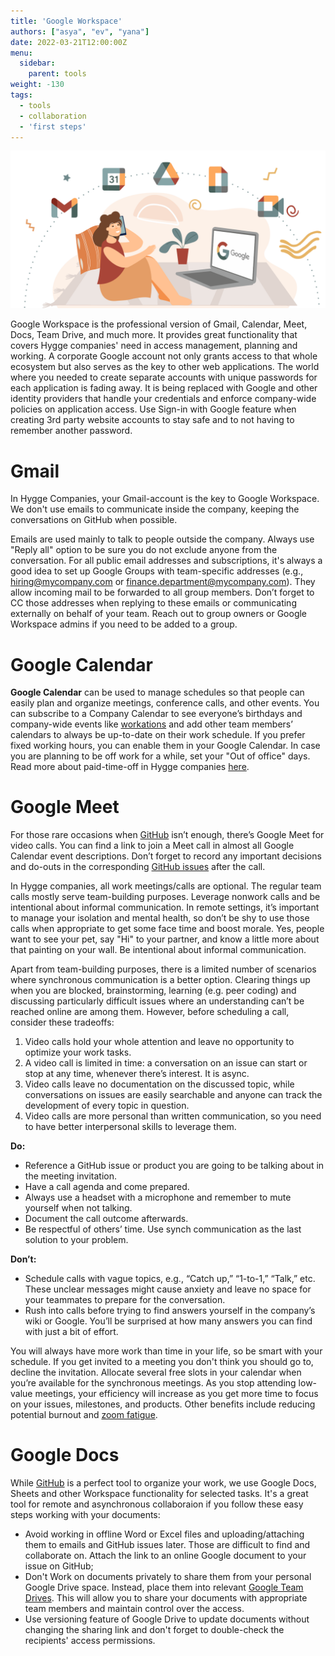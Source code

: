 ```yaml
---
title: 'Google Workspace'
authors: ["asya", "ev", "yana"]
date: 2022-03-21T12:00:00Z
menu:
  sidebar:
    parent: tools
weight: -130
tags:
  - tools
  - collaboration
  - 'first steps'
---
```


![Google workspace](/img/tools/google.png)

Google Workspace is the professional version of Gmail, Calendar, Meet, Docs, Team Drive, and much more. It provides great functionality that covers Hygge companies' need in access management, planning and working. A corporate Google account not only grants access to that whole ecosystem but also serves as the key to other web applications. The world where you needed to create separate accounts with unique passwords for each application is fading away. It is being replaced with Google and other identity providers that handle your credentials and enforce company-wide policies on application access. Use Sign-in with Google feature when creating 3rd party website accounts to stay safe and to not having to remember another password.

# Gmail

In Hygge Companies, your Gmail-account is the key to Google Workspace. We don't use emails to communicate inside the company, keeping the conversations on GitHub when possible. 

Emails are used mainly to talk to people outside the company. Always use "Reply all" option to be sure you do not exclude anyone from the conversation.
For all public email addresses and subscriptions, it's always a good idea to set up Google Groups with team-specific addresses (e.g., hiring@mycompany.com or finance.department@mycompany.com). They allow incoming mail to be forwarded to all group members. Don’t forget to CC those addresses when replying to these emails or communicating externally on behalf of your team. Reach out to group owners or Google Workspace admins if you need to be added to a group.

# Google Calendar

**Google Calendar** can be used to manage schedules so that people can easily plan and organize meetings, conference calls, and other events. You can subscribe to a Company Calendar to see everyone’s birthdays and company-wide events like [workations](https://hygge.work/communication/staying-social/#meetups-and-workations) and add other team members’ calendars to always be up-to-date on their work schedule. If you prefer fixed working hours, you can enable them in your Google Calendar. In case you are planning to be off work for a while, set your "Out of office" days. Read more about paid-time-off in Hygge companies [here](https://hygge.work/remote-work/). 

# Google Meet 

For those rare occasions when [GitHub](https://hygge.work/github/) isn’t enough, there’s Google Meet for video calls. You can find a link to join a Meet call in almost all Google Calendar event descriptions.  Don’t forget to record any important decisions and do-outs in the corresponding [GitHub issues](https://hygge.work/github/issue-tracker/#issues) after the call.

In Hygge companies, all work meetings/calls are optional. The regular team calls mostly serve team-building purposes. Leverage nonwork calls and be intentional about informal communication. In remote settings, it’s important to manage your isolation and mental health, so don’t be shy to use those calls when appropriate to get some face time and boost morale. Yes, people want to see your pet, say "Hi" to your partner, and know a little more about that painting on your wall. Be intentional about informal communication.

Apart from team-building purposes, there is a limited number of scenarios where synchronous communication is a better option. Clearing things up when you are blocked, brainstorming, learning (e.g. peer coding) and discussing particularly difficult issues where an understanding can’t be reached online are among them. However, before scheduling a call, consider these tradeoffs:
1. Video calls hold your whole attention and leave no opportunity to optimize your work tasks.
1. A video call is limited in time: a conversation on an issue can start or stop at any time, whenever there’s interest. It is async.
1. Video calls leave no documentation on the discussed topic, while conversations on issues are easily searchable and anyone can track the development of every topic in question.
1. Video calls are more personal than written communication, so you need to have better interpersonal skills to leverage them. 

**Do:**
- Reference a GitHub issue or product you are going to be talking about in the meeting invitation.
- Have a call agenda and come prepared.
- Always use a headset with a microphone and remember to mute yourself when not talking.
- Document the call outcome afterwards.
- Be respectful of others’ time. Use synch communication as the last solution to your problem. 

**Don’t:**
- Schedule calls with vague topics, e.g., “Catch up,” “1-to-1,” “Talk,” etc. These unclear messages might cause anxiety and leave no space for your teammates to prepare for the conversation.
- Rush into calls before trying to find answers yourself in the company’s wiki or Google. You’ll be surprised at how many answers you can find with just a bit of effort. 

You will always have more work than time in your life, so be smart with your schedule. If you get invited to a meeting you don't think you should go to, decline the invitation. Allocate several free slots in your calendar when you’re available for the synchronous meetings.  As you stop attending low-value meetings, your efficiency will increase as you get more time to focus on your issues, milestones, and products. Other benefits include reducing potential burnout and [zoom fatigue](https://www.healthline.com/health/zoom-fatigue).

# Google Docs

While [GitHub](https://hygge.work/github/) is a perfect tool to organize your work, we use Google Docs, Sheets and other Workspace functionality for selected tasks. It's a great tool for remote and asynchronous collaboraion if you follow these easy steps working with your documents:

- Avoid working in offline Word or Excel files and uploading/attaching them to emails and GitHub issues later. Those are difficult to find and collaborate on. Attach the link to an online Google document to your issue on GitHub;
- Don't Work on documents privately to share them from your personal Google Drive space. Instead, place them into relevant [Google Team Drives](https://drive.google.com/drive/u/0/shared-drives). This will allow you to share your documents with appropriate team members and maintain control over the access. 
- Use versioning feature of Google Drive to update documents without changing the sharing link and don't forget to double-check the recipients' access permissions.

